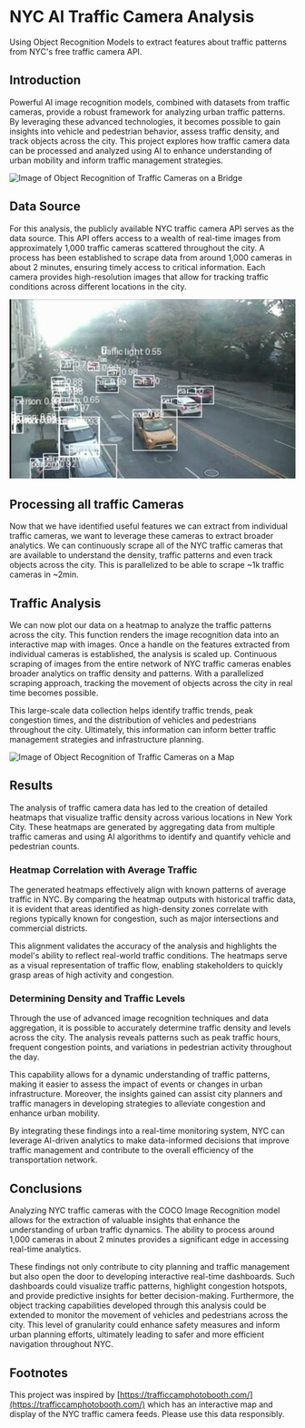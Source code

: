 # NYC AI Traffic Camera Analysis
Using Object Recognition Models to extract features about traffic patterns from NYC's free traffic camera API.


## Introduction
Powerful AI image recognition models, combined with datasets from traffic cameras, provide a robust framework for analyzing urban traffic patterns. By leveraging these advanced technologies, it becomes possible to gain insights into vehicle and pedestrian behavior, assess traffic density, and track objects across the city. This project explores how traffic camera data can be processed and analyzed using AI to enhance understanding of urban mobility and inform traffic management strategies.

![Image of Object Recognition of Traffic Cameras on a Bridge](bridge.png)



## Data Source
For this analysis, the publicly available NYC traffic camera API serves as the data source. This API offers access to a wealth of real-time images from approximately 1,000 traffic cameras scattered throughout the city. A process has been established to scrape data from around 1,000 cameras in about 2 minutes, ensuring timely access to critical information. Each camera provides high-resolution images that allow for tracking traffic conditions across different locations in the city.

![Feature Extraction](feature_extraction.png)


## Processing all traffic Cameras
Now that we have identified useful features we can extract from individual traffic cameras, we want to leverage these cameras to extract broader analytics. We can continuously scrape all of the NYC traffic cameras that are available to understand the density, traffic patterns and even track objects across the city. This is parallelized to be able to scrape ~1k traffic cameras in ~2min.

## Traffic Analysis
We can now plot our data on a heatmap to analyze the traffic patterns across the city. This function renders the image recognition data into an interactive map with images. Once a handle on the features extracted from individual cameras is established, the analysis is scaled up. Continuous scraping of images from the entire network of NYC traffic cameras enables broader analytics on traffic density and patterns. With a parallelized scraping approach, tracking the movement of objects across the city in real time becomes possible.

This large-scale data collection helps identify traffic trends, peak congestion times, and the distribution of vehicles and pedestrians throughout the city. Ultimately, this information can inform better traffic management strategies and infrastructure planning.

![Image of Object Recognition of Traffic Cameras on a Map](map.png)


## Results
The analysis of traffic camera data has led to the creation of detailed heatmaps that visualize traffic density across various locations in New York City. These heatmaps are generated by aggregating data from multiple traffic cameras and using AI algorithms to identify and quantify vehicle and pedestrian counts.

### Heatmap Correlation with Average Traffic
The generated heatmaps effectively align with known patterns of average traffic in NYC. By comparing the heatmap outputs with historical traffic data, it is evident that areas identified as high-density zones correlate with regions typically known for congestion, such as major intersections and commercial districts.

This alignment validates the accuracy of the analysis and highlights the model's ability to reflect real-world traffic conditions. The heatmaps serve as a visual representation of traffic flow, enabling stakeholders to quickly grasp areas of high activity and congestion.

### Determining Density and Traffic Levels
Through the use of advanced image recognition techniques and data aggregation, it is possible to accurately determine traffic density and levels across the city. The analysis reveals patterns such as peak traffic hours, frequent congestion points, and variations in pedestrian activity throughout the day.

This capability allows for a dynamic understanding of traffic patterns, making it easier to assess the impact of events or changes in urban infrastructure. Moreover, the insights gained can assist city planners and traffic managers in developing strategies to alleviate congestion and enhance urban mobility.

By integrating these findings into a real-time monitoring system, NYC can leverage AI-driven analytics to make data-informed decisions that improve traffic management and contribute to the overall efficiency of the transportation network.

## Conclusions
Analyzing NYC traffic cameras with the COCO Image Recognition model allows for the extraction of valuable insights that enhance the understanding of urban traffic dynamics. The ability to process around 1,000 cameras in about 2 minutes provides a significant edge in accessing real-time analytics.

These findings not only contribute to city planning and traffic management but also open the door to developing interactive real-time dashboards. Such dashboards could visualize traffic patterns, highlight congestion hotspots, and provide predictive insights for better decision-making. Furthermore, the object tracking capabilities developed through this analysis could be extended to monitor the movement of vehicles and pedestrians across the city. This level of granularity could enhance safety measures and inform urban planning efforts, ultimately leading to safer and more efficient navigation throughout NYC.


## Footnotes
This project was inspired by [https://trafficcamphotobooth.com/](https://trafficcamphotobooth.com/) which has an interactive map and display of the NYC traffic camera feeds. Please use this data responsibly.
